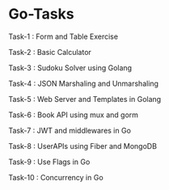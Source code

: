 # Go-Tasks

Task-1 : Form and Table Exercise

Task-2 : Basic Calculator

Task-3 : Sudoku Solver using Golang

Task-4 : JSON Marshaling and Unmarshaling

Task-5 : Web Server and Templates in Golang

Task-6 : Book API using mux and gorm

Task-7 : JWT and middlewares in Go

Task-8 : UserAPIs using Fiber and MongoDB

Task-9 : Use Flags in Go

Task-10 : Concurrency in Go